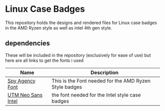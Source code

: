 # Linux Case Badges

This repository holds the designs and rendered files for Linux case badges in the AMD Ryzen style as well as intel 4th gen style.

## dependencies
These will be included in the repository (exclusively for ease of use) but here are all links to get the fonts i used

| Name | Description |
|---|---|
| [Spy Agency Font](https://www.dafont.com/spy-agency.font) | This is the Font needed for the AMD Ryzen Style badges |
| [UTM Neo Sans Intel](http://font2s.com/fonts/13224/utm_neo_sans_intel.html) | the font needed for the Intel style case badges |
